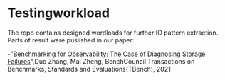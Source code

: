 # Testingworkload
The repo contains designed wordloads for further IO pattern extraction. Parts of result were puslished in our paper:

-"[Benchmarking for Observability: The Case of Diagnosing Storage Failures](https://www.sciencedirect.com/science/article/pii/S2772485921000065)",Duo Zhang, Mai Zheng, BenchCouncil Transactions on Benchmarks, Standards and Evaluations(TBench), 2021
